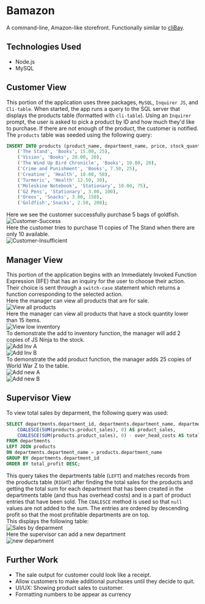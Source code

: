 # Bamazon
A command-line, Amazon-like storefront. Functionally similar to [cliBay](https://github.com/owaisj/cliBay).
## Technologies Used
- Node.js
- MySQL
## Customer View
This portion of the application uses three packages, `MySQL`, `Inquirer JS`, and `Cli-table`. When started, the app runs a query to the SQL server that displays the products table (formatted with `cli-table`). Using an `Inquirer` prompt, the user is asked to pick a product by ID and how much they'd like to purchase. If there are not enough of the product, the customer is notified.  
The `products` table was seeded using the following query:  
```sql
INSERT INTO products (product_name, department_name, price, stock_quantity) VALUES
    ('The Stand', 'Books', 15.00, 25),
    ('Vision', 'Books', 20.00, 20),
    ('The Wind Up Bird Chronicle', 'Books', 10.00, 20),
    ('Crime and Punishment', 'Books', 7.50, 25),
    ('Creatine', 'Health', 10.00, 50),
    ('Turmeric', 'Health' 12.50, 30),
    ('Moleskine Notebook', 'Stationary', 10.00, 75),
    ('G2 Pens', 'Stationary', 3.00, 100),
    ('Oreos', 'Snacks', 3.00, 150),
    ('Goldfish','Snacks', 2.50, 200);
```  
Here we see the customer successfully purchase 5 bags of goldfish.  
![Customer-Success](screenshots/customer_success.PNG?raw=true)  
Here the customer tries to purchase 11 copies of The Stand when there are only 10 available.  
![Customer-Insufficient](screenshots/customer_insufficient.PNG?raw=true)
## Manager View
This portion of the application begins with an Immediately Invoked Function Expression (IIFE) that has an inquiry for the user to choose their action. Their choice is sent through a `switch-case` statement which returns a function corresponding to the selected action.  
Here the manager can view all products that are for sale.  
![View all products](screenshots/manager_all.PNG?raw=true)  
Here the manager can view all products that have a stock quantity lower than 15 items.  
![View low inventory](screenshots/manager_low.PNG?raw=true)  
To demonstrate the add to inventory function, the manager will add 2 copies of JS Ninja to the stock.  
![Add Inv A](screenshots/manager_add_inv_A.PNG?raw=true)  
![Add Inv B](screenshots/manager_add_inv_B.PNG?raw=true)  
To demonstrate the add product function, the manager adds 25 copies of World War Z to the table.  
![Add new A](screenshots/manager_add_new_A.PNG?raw=true)  
![Add new B](screenshots/manager_add_new_B.PNG?raw=true)  
## Supervisor View
To view total sales by deparment, the following query was used:  
```sql
SELECT departments.department_id, departments.department_name, departments.over_head_costs,
    COALESCE(SUM(products.product_sales), 0) AS product_sales,
    COALESCE(SUM(products.product_sales), 0) - over_head_costs AS total_profit
FROM departments
LEFT JOIN products
ON departments.department_name = products.department_name
GROUP BY departments.department_id
ORDER BY total_profit DESC;
```  
This query takes the departments table (`LEFT`) and matches records from the products table (`RIGHT`) after finding the total sales for the products and getting the total sum for each department that has been created in the departments table (and thus has overhead costs) and is a part of product entries that have been sold. The `COALESCE` method is used so that `null` values are not added to the sum. The entries are ordered by descending profit so that the most profitable departments are on top.  
This displays the following table:  
![Sales by deparment](screenshots/supervisor_total_sales.PNG?raw=true)  
Here the supervisor can add a new department  
![new department](screenshots/supervisor_new_d.PNG?raw=true)
## Further Work
- The sale output for customer could look like a receipt. 
- Allow customers to make additional purchases until they decide to quit.
- UI/UX: Showing product sales to customer.
- Formatting numbers to be appear as currency